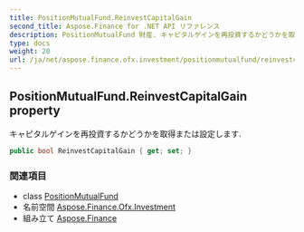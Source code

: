 ```yaml
---
title: PositionMutualFund.ReinvestCapitalGain
second_title: Aspose.Finance for .NET API リファレンス
description: PositionMutualFund 財産. キャピタルゲインを再投資するかどうかを取得または設定します.
type: docs
weight: 20
url: /ja/net/aspose.finance.ofx.investment/positionmutualfund/reinvestcapitalgain/
---
```

## PositionMutualFund.ReinvestCapitalGain property

キャピタルゲインを再投資するかどうかを取得または設定します.

```csharp
public bool ReinvestCapitalGain { get; set; }
```

### 関連項目

* class [PositionMutualFund](../)
* 名前空間 [Aspose.Finance.Ofx.Investment](../../positionmutualfund/)
* 組み立て [Aspose.Finance](../../../)


